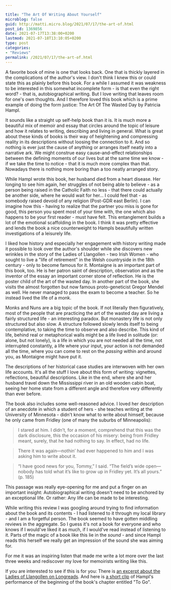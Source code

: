 ```yaml
---

title: "The Art Of Writing About Yourself"
microblog: false
guid: http://matti.micro.blog/2021/07/17/the-art-of.html
post_id: 1369856
date: 2021-07-17T13:38:00+0200
lastmod: 2021-07-18T13:10:05+0200
type: post
categories:
- "Reviews"
permalink: /2021/07/17/the-art-of.html
---
```

A favorite book of mine is one that looks back. One that is thickly layered in the complications of the author's view. I don't think I knew this or could state this as plainly before this book. For a while I assumed it was weakness to be interested in this somewhat incomplete form - is that even the right word? - that is, autobiographical writing. But I love writing that leaves room for one's own thoughts. And I therefore loved this book which is a prime example of doing the form justice: The Art Of The Wasted Day by Patricia Hampl.

It sounds like a straight up self-help book than it is. It is much more a beautiful mix of memoir and essay that circles around the topic of leisure and how it relates to writing, describing and living in general. What is great about these kinds of books is their way of heightening and compressing reality in its descriptions without loosing the connection to it. And so nothing is ever just the cause of anything or arranges itself neatly into a narrative ark. We might construe easy cause-and-effect relationships between the defining moments of our lives but at the same time we know - if we take the time to notice - that it is much more complex than that. Nowadays there is nothing more boring than a too neatly arranged story.

While Hampl wrote this book, her husband died from a heart disease. Her longing to see him again, her struggles of not being able to believe - as a person being raised in the Catholic Faith no less - that there could actually be another side, where he would wait for her… I could feel that - as somebody raised devoid of any religion (Post-GDR east Berlin). I can imagine how this - having to realize that the partner you miss is gone for good, this person you spent most of your time with, the one which also happens to be your first reader - must have felt. This entanglement builds a lot of the emotional scaffolding in the book. I think it was pretty effective and lends the book a nice counterweight to Hampls beautifully written investigations of a leisurely life.

I liked how history and especially her engagement with history writing made it possible to look over the author's shoulder while she discovers new wrinkles in the story of the Ladies of Llangollen - two Irish Women - who sought to live a "life of retirement" in the Welsh countryside in the 18th century - only to become famous for it. Montaigne is an important part of this book, too. He is her patron saint of description, observation and as the inventor of the essay an important corner stone of reflection. He is the poster child of the art of the wasted day. In another part of the book, she visits the almost forgotten but now famous proto-geneticist Gregor Mendel as well. He never managed to pass the exam to become a teacher. So he instead lived the life of a monk.

Monks and Nuns are a big topic of the book. If not literally then figuratively, most of the people that are practicing the art of the wasted day are living a fairly structured life - an interesting paradox. But monastery life is not only structured but also slow. A structure followed slowly lends itself to being contemplative, to taking the time to observe and also describe. This kind of life, behind real or metaphorical walls might be a life lived in solitude (or: alone, but not lonely), is a life in which you are not needed all the time, not  interrupted constantly, a life where your input, your action is not demanded all the time, where you can come to rest on the *passing* within and around you, as Montaigne might have put it.

The descriptions of her historical case studies are interwoven with her own life accounts. It's all the stuff I love about this form of writing: vignettes, reflections, beautiful descriptions. Like in the end, where she and her husband travel down the Mississippi river in an old wooden cabin boat, seeing her home state from a different angle and therefore very differently than ever before.

The book also includes some well-reasoned advice. I loved her description of an anecdote in which a student of hers - she teaches writing at the University of Minnesota - didn't know what to write about himself, because he only came from Fridley (one of many the suburbs of Minneapolis):

>I stared at him. I didn’t, for a moment, comprehend that this was the dark disclosure, this the occasion of his misery: being from Fridley meant, surely, that he had nothing to say. In effect, had no life.

>There it was again—nothin’ had ever happened to him and I was asking him to write about it.

>“I have good news for you, Tommy,” I said. “The field’s wide open—nobody has told what it’s like to grow up in Fridley yet. It’s all yours.” (p. 185)

This passage was really eye-opening for me and put a finger on an important insight: Autobiographical writing doesn't need to be anchored by an exceptional life. Or rather: Any life can be made to be interesting.

While writing this review I was googling around trying to find information about the book and its contents - I had listened to it through my local library - and I am a forgetful person. The book seemed to have gotten middling reviews in the aggregate. So I guess it's not a book for everyone and who knows if I would've liked it as much, if I would've read instead of listening to it. Parts of the magic of a book like this lie in the *sound* - and since Hampl reads this herself we really get an impression of the sound she was aiming for.

For me it was an inspiring listen that made me write a lot more over the last three weeks and rediscover my love for memoirists writing like this.

If you are interested to see if this is for you: There is [an excerpt about the Ladies of Llangollen on Longreads](https://longreads.com/2018/04/17/the-ladies-who-were-famous-for-wanting-to-be-left-alone/). And here is [a short clip](https://www.audiofilemagazine.com/reviews/read/140858/the-art-of-the-wasted-day-by-patricia-hampl-read-by-patricia-hampl/) of Hampl's performance of the beginning of the book's chapter entitled "To Go".
